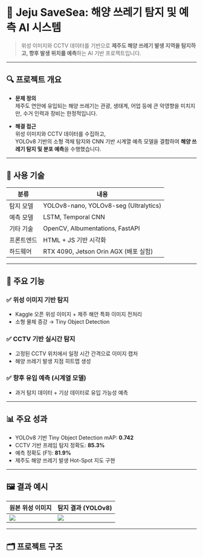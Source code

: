 # 🌊 Jeju SaveSea: 해양 쓰레기 탐지 및 예측 AI 시스템

> 위성 이미지와 CCTV 데이터를 기반으로 **제주도 해양 쓰레기 발생 지역을 탐지하고, 향후 발생 위치를 예측**하는 AI 기반 프로젝트입니다.

---

## 🔍 프로젝트 개요

- **문제 정의**  
  제주도 연안에 유입되는 해양 쓰레기는 관광, 생태계, 어업 등에 큰 악영향을 미치지만, 수거 인력과 장비는 한정적입니다.

- **해결 접근**  
  위성 이미지와 CCTV 데이터를 수집하고,  
  YOLOv8 기반의 소형 객체 탐지와 CNN 기반 시계열 예측 모델을 결합하여 **해양 쓰레기 탐지 및 분포 예측**을 수행했습니다.

---

## 🧠 사용 기술

| 분류 | 내용 |
|------|------|
| 탐지 모델 | YOLOv8-nano, YOLOv8-seg (Ultralytics) |
| 예측 모델 | LSTM, Temporal CNN |
| 기타 기술 | OpenCV, Albumentations, FastAPI |
| 프론트엔드 | HTML + JS 기반 시각화 |
| 하드웨어 | RTX 4090, Jetson Orin AGX (배포 실험) |

---

## 🧪 주요 기능

### ✅ 위성 이미지 기반 탐지
- Kaggle 오픈 위성 이미지 + 제주 해안 특화 이미지 전처리
- 소형 물체 증강 → Tiny Object Detection

### ✅ CCTV 기반 실시간 탐지
- 고정된 CCTV 위치에서 일정 시간 간격으로 이미지 캡처
- 해양 쓰레기 발생 지점 히트맵 생성

### ✅ 향후 유입 예측 (시계열 모델)
- 과거 탐지 데이터 + 기상 데이터로 유입 가능성 예측

---

## 📊 주요 성과

- YOLOv8 기반 Tiny Object Detection mAP: **0.742**
- CCTV 기반 프레임 탐지 정확도: **85.3%**
- 예측 정확도 (F1): **81.9%**
- 제주도 해양 쓰레기 발생 Hot-Spot 지도 구현

---

## 🖼️ 결과 예시

| 원본 위성 이미지 | 탐지 결과 (YOLOv8) |
|------------------|---------------------|
| ![](assets/satellite_input.png) | ![](assets/satellite_output.png) |

---

## 🗂️ 프로젝트 구조

